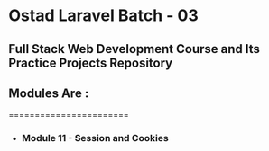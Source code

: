 # Ostad Laravel Batch - 03
## Full Stack Web Development Course and Its Practice Projects Repository 

## Modules Are : 
=======================
* ### Module 11 - Session and Cookies 
